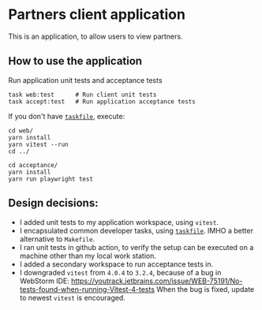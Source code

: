 # Partners client application

This is an application, to allow users to view partners.

## How to use the application

Run application unit tests and acceptance tests

```
task web:test      # Run client unit tests
task accept:test   # Run application acceptance tests
```

If you don't have [`taskfile`](https://taskfile.dev/), execute:

```
cd web/
yarn install
yarn vitest --run
cd ../

cd acceptance/
yarn install
yarn run playwright test
```

## Design decisions:

- I added unit tests to my application workspace, using `vitest`.
- I encapsulated common developer tasks, using [`taskfile`](https://taskfile.dev/). IMHO a better alternative to
  `Makefile`.
- I ran unit tests in github action, to verify the setup can be executed on a machine
  other than my local work station.
- I added a secondary workspace to run acceptance tests in.
- I downgraded `vitest` from `4.0.4` to `3.2.4`, because of a bug in WebStorm IDE:
  https://youtrack.jetbrains.com/issue/WEB-75191/No-tests-found-when-running-Vitest-4-tests
  When the bug is fixed, update to newest `vitest` is encouraged.
